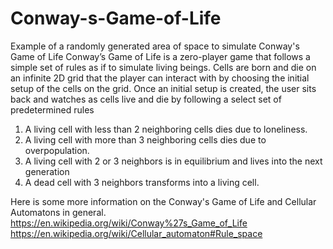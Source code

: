 # Conway-s-Game-of-Life
Example of a randomly generated area of space to simulate Conway's Game of Life
Conway’s Game of Life is a zero-player game that follows a simple set of rules as if to simulate living beings. Cells are born and die on an infinite 2D grid that the player can interact with by choosing the initial setup of the cells on the grid. Once an initial setup is created, the user sits back and watches as cells live and die by following a select set of predetermined rules
1. A living cell with less than 2 neighboring cells dies due to loneliness.
2. A living cell with more than 3 neighboring cells dies due to overpopulation.
3. A living cell with 2 or 3 neighbors is in equilibrium and lives into the next generation
4. A dead cell with 3 neighbors transforms into a living cell. 

Here is some more information on the Conway's Game of Life and Cellular Automatons in general.
https://en.wikipedia.org/wiki/Conway%27s_Game_of_Life
https://en.wikipedia.org/wiki/Cellular_automaton#Rule_space

